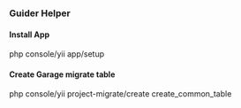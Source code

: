 ### Guider Helper

#### Install App
 php console/yii app/setup
 
#### Create Garage migrate table 
 php console/yii project-migrate/create create_common_table
 
 
